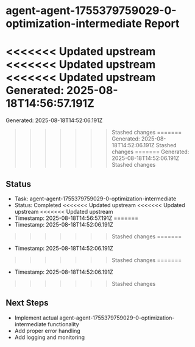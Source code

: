 # agent-agent-1755379759029-0-optimization-intermediate Report

<<<<<<< Updated upstream
<<<<<<< Updated upstream
<<<<<<< Updated upstream
Generated: 2025-08-18T14:56:57.191Z
=======
Generated: 2025-08-18T14:52:06.191Z
>>>>>>> Stashed changes
=======
Generated: 2025-08-18T14:52:06.191Z
>>>>>>> Stashed changes
=======
Generated: 2025-08-18T14:52:06.191Z
>>>>>>> Stashed changes

## Status
- Task: agent-agent-1755379759029-0-optimization-intermediate
- Status: Completed
<<<<<<< Updated upstream
<<<<<<< Updated upstream
<<<<<<< Updated upstream
- Timestamp: 2025-08-18T14:56:57.191Z
=======
- Timestamp: 2025-08-18T14:52:06.191Z
>>>>>>> Stashed changes
=======
- Timestamp: 2025-08-18T14:52:06.191Z
>>>>>>> Stashed changes
=======
- Timestamp: 2025-08-18T14:52:06.191Z
>>>>>>> Stashed changes

## Next Steps
- Implement actual agent-agent-1755379759029-0-optimization-intermediate functionality
- Add proper error handling
- Add logging and monitoring
